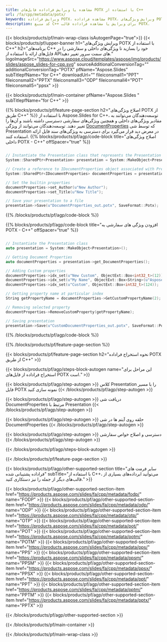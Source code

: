 ```yaml
---
title: مشاهده یا ویرایش فراداده فایل‌های POTX با استفاده از C++
url: /fa/cpp/metadata/potx/
keywords: ویرایش فراداده POTX، مشاهده فراداده POTX، ویرایش ویژگی‌های POTX، مشاهده ویژگی‌های POTX
description: کد منبع C++ برای ویرایش یا مشاهده فراداده قالب POTX.
---
```


{{< blocks/products/pf/main-wrap-class isAutogenPage="true">}}
{{< blocks/products/pf/upper-banner h1="ویرایش ویژگی‌های POTX با استفاده از C++" h2="برنامه‌های C++ خود را بسازید تا ویژگی‌های داخلی و سفارشی را در فایل‌های ارائه با استفاده از APIهای سمت سرور تغییر دهید." logoImageSrc="https://www.aspose.cloud/templates/aspose/img/products/slides/aspose_slides-for-cpp.svg" sourceAdditionalConversionTag="" additionalConversionTag="POTX" pfName="Aspose.Slides" subTitlepfName="for C++" downloadUrl="" fileiconsmall1="PPT" fileiconsmall2="PPTX" fileiconsmall3="ODP" fileiconsmall4="POT" fileiconsmall5="ppsx" >}}

{{< blocks/products/pf/main-container pfName="Aspose.Slides " subTitlepfName="for C++" >}}

{{% blocks/products/pf/feature-page-section  h2="اصلاح ویژگی‌های POTX از طریق C++" %}}
با استفاده از Aspose.Slides for C++، توسعه‌دهندگان می‌توانند به مقادیر ویژگی‌های داخلی و همچنین ویژگی‌های سفارشی دسترسی داشته باشند و آن‌ها را تغییر دهند. توسعه‌دهندگان می‌توانند از ویژگی [DocumentProperties](https://reference.aspose.com/slides/cpp/aspose.slides/documentproperties/) که توسط شی Presentation در معرض دید قرار می‌گیرد برای دسترسی به ویژگی‌های سند فایل ارائه استفاده کنند.
{{% blocks/products/pf/agp/code-block title="اصلاح ویژگی‌های داخلی POTX - C++" offSpacer="true" %}}

```cpp

// Instantiate the Presentation class that represents the Presentation
System::SharedPtr<Presentation> presentation = System::MakeObject<Presentation>(u"presentation.potx");

// Create a reference to IDocumentProperties object associated with Presentation
System::SharedPtr<IDocumentProperties> documentProperties = presentation->get_DocumentProperties();

// Set the builtin properties
documentProperties->set_Author(u"New Author");
documentProperties->set_Title(u"New Title");

// Save your presentation to a file
presentation->Save(u"DocumentProperties_out.potx", SaveFormat::Potx);
```

{{% /blocks/products/pf/agp/code-block %}}

{{% blocks/products/pf/agp/code-block title="افزودن ویژگی های سفارشی به POTX - C++" offSpacer="true" %}}

```cpp

// Instantiate the Presentation class
auto presentation = System::MakeObject<Presentation>();

// Getting Document Properties
auto documentProperties = presentation->get_DocumentProperties();

// Adding Custom properties
documentProperties->idx_set(u"New Custom", ObjectExt::Box<int32_t>(12));
documentProperties->idx_set(u"My Name", ObjectExt::Box<String>(u"Aspose Metadata Editor"));
documentProperties->idx_set(u"Custom", ObjectExt::Box<int32_t>(124));

// Getting property name at particular index
String getPropertyName = documentProperties->GetCustomPropertyName(2);

// Removing selected property
documentProperties->RemoveCustomProperty(getPropertyName);

// Saving presentation
presentation->Save(u"CustomDocumentProperties_out.potx", SaveFormat::Potx);
```

{{% /blocks/products/pf/agp/code-block %}}

{{% /blocks/products/pf/feature-page-section %}}

{{< blocks/products/pf/feature-page-section  h2="نحوه استخراج فراداده POTX از طریق C++" >}}

{{< blocks/products/pf/agp/steps-block-autogen name="این مراحل برای استخراج فراداده از فایل‌های POTX است." >}}

{{< blocks/products/pf/agp/step-autogen >}}
کلاس Presentation را با مسیر فایل POTX نمونه سازی کنید
{{< /blocks/products/pf/agp/step-autogen >}}

{{< blocks/products/pf/agp/step-autogen >}}
دریافت شی DocumentProperties مرتبط با Presentation
{{< /blocks/products/pf/agp/step-autogen >}}

{{< blocks/products/pf/agp/step-autogen >}}
حلقه روی آیتم ها در شی DocumentProperties
{{< /blocks/products/pf/agp/step-autogen >}}

{{< blocks/products/pf/agp/step-autogen >}}
دسترسی و اصلاح خواص سفارشی
{{< /blocks/products/pf/agp/step-autogen >}}

{{< /blocks/products/pf/agp/steps-block-autogen >}}

{{< /blocks/products/pf/feature-page-section >}}

{{< blocks/products/pf/agp/other-supported-section title="سایر فرمت های فراداده پشتیبانی شده" subTitle="با استفاده از C++، می‌توانید ابرداده‌های بسیاری از قالب‌های دیگر از جمله را نیز دستکاری کنید." >}}

{{< blocks/products/pf/agp/other-supported-section-item href="https://products.aspose.com/slides/fa/cpp/metadata/fodp/" name="FODP" >}}
{{< blocks/products/pf/agp/other-supported-section-item href="https://products.aspose.com/slides/fa/cpp/metadata/odp/" name="ODP" >}}
{{< blocks/products/pf/agp/other-supported-section-item href="https://products.aspose.com/slides/fa/cpp/metadata/otp/" name="OTP" >}}
{{< blocks/products/pf/agp/other-supported-section-item href="https://products.aspose.com/slides/fa/cpp/metadata/pot/" name="POT" >}}
{{< blocks/products/pf/agp/other-supported-section-item href="https://products.aspose.com/slides/fa/cpp/metadata/potm/" name="POTM" >}}
{{< blocks/products/pf/agp/other-supported-section-item href="https://products.aspose.com/slides/fa/cpp/metadata/pps/" name="PPS" >}}
{{< blocks/products/pf/agp/other-supported-section-item href="https://products.aspose.com/slides/fa/cpp/metadata/ppsm/" name="PPSM" >}}
{{< blocks/products/pf/agp/other-supported-section-item href="https://products.aspose.com/slides/fa/cpp/metadata/ppsx/" name="PPSX" >}}
{{< blocks/products/pf/agp/other-supported-section-item href="https://products.aspose.com/slides/fa/cpp/metadata/ppt/" name="PPT" >}}
{{< blocks/products/pf/agp/other-supported-section-item href="https://products.aspose.com/slides/fa/cpp/metadata/pptm/" name="PPTM" >}}
{{< blocks/products/pf/agp/other-supported-section-item href="https://products.aspose.com/slides/fa/cpp/metadata/pptx/" name="PPTX" >}}


{{< /blocks/products/pf/agp/other-supported-section >}}

{{< /blocks/products/pf/main-container >}}
    
{{< /blocks/products/pf/main-wrap-class >}}